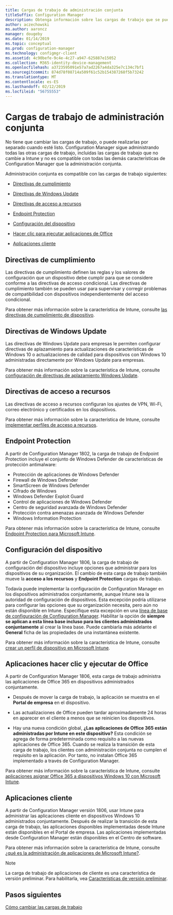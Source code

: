 ```yaml
---
title: Cargas de trabajo de administración conjunta
titleSuffix: Configuration Manager
description: Obtenga información sobre las cargas de trabajo que se puede cambiar de Configuration Manager a Microsoft Intune.
author: aczechowski
ms.author: aaroncz
manager: dougeby
ms.date: 01/14/2019
ms.topic: conceptual
ms.prod: configuration-manager
ms.technology: configmgr-client
ms.assetid: 4c90befe-9c4e-4c27-a947-625887e15052
ms.collection: M365-identity-device-management
ms.openlocfilehash: a3723595091e57a7ad2267a4da325e7c134c7bf1
ms.sourcegitcommit: 874d78f08714a509f61c52b154387268f5b73242
ms.translationtype: MT
ms.contentlocale: es-ES
ms.lasthandoff: 02/12/2019
ms.locfileid: "56755553"
---
```

# <a name="co-management-workloads"></a>Cargas de trabajo de administración conjunta

No tiene que cambiar las cargas de trabajo, o puede realizarlas por separado cuando esté listo. Configuration Manager sigue administrando todas las otras cargas de trabajo, incluidas las cargas de trabajo que no cambie a Intune y no es compatible con todas las demás características de Configuration Manager que la administración conjunta.

Administración conjunta es compatible con las cargas de trabajo siguientes:

- [Directivas de cumplimiento](#compliance-policies)  

- [Directivas de Windows Update](#windows-update-policies)  

- [Directivas de acceso a recursos](#resource-access-policies)  

- [Endpoint Protection](#endpoint-protection)  

- [Configuración del dispositivo](#device-configuration)  

- [Hacer clic para ejecutar aplicaciones de Office](#office-click-to-run-apps)  

- [Aplicaciones cliente](#client-apps)  



## <a name="compliance-policies"></a>Directivas de cumplimiento 

Las directivas de cumplimiento definen las reglas y los valores de configuración que un dispositivo debe cumplir para que se considere conforme a las directivas de acceso condicional. Las directivas de cumplimiento también se pueden usar para supervisar y corregir problemas de compatibilidad con dispositivos independientemente del acceso condicional. 

Para obtener más información sobre la característica de Intune, consulte [las directivas de cumplimiento de dispositivo](https://docs.microsoft.com/intune/device-compliance-get-started).  



## <a name="windows-update-policies"></a>Directivas de Windows Update

Las directivas de Windows Update para empresas le permiten configurar directivas de aplazamiento para actualizaciones de características de Windows 10 o actualizaciones de calidad para dispositivos con Windows 10 administradas directamente por Windows Update para empresas. 

Para obtener más información sobre la característica de Intune, consulte [configuración de directivas de aplazamiento Windows Update](https://docs.microsoft.com/intune/windows-update-for-business-configure).  



## <a name="resource-access-policies"></a>Directivas de acceso a recursos

Las directivas de acceso a recursos configuran los ajustes de VPN, Wi-Fi, correo electrónico y certificados en los dispositivos. 

Para obtener más información sobre la característica de Intune, consulte [implementar perfiles de acceso a recursos](https://docs.microsoft.com/intune/device-profiles).



## <a name="endpoint-protection"></a>Endpoint Protection
<!--1357365-->

A partir de Configuration Manager 1802, la carga de trabajo de Endpoint Protection incluye el conjunto de Windows Defender de características de protección antimalware: 

- Protección de aplicaciones de Windows Defender  
- Firewall de Windows Defender  
- SmartScreen de Windows Defender  
- Cifrado de Windows  
- Windows Defender Exploit Guard  
- Control de aplicaciones de Windows Defender  
- Centro de seguridad avanzada de Windows Defender  
- Protección contra amenazas avanzada de Windows Defender  
- Windows Information Protection  

Para obtener más información sobre la característica de Intune, consulte [Endpoint Protection para Microsoft Intune](https://docs.microsoft.com/intune/endpoint-protection-windows-10).



## <a name="device-configuration"></a>Configuración del dispositivo
<!--1357903-->

A partir de Configuration Manager 1806, la carga de trabajo de configuración del dispositivo incluye opciones que administrar para los dispositivos de su organización. El cambio de esta carga de trabajo también mueve la **acceso a los recursos** y **Endpoint Protection** cargas de trabajo.

Todavía puede implementar la configuración de Configuration Manager en los dispositivos administrados conjuntamente, aunque Intune sea la autoridad de configuración de dispositivos. Esta excepción podría utilizarse para configurar las opciones que su organización necesita, pero aún no están disponible en Intune. Especifique esta excepción en una [línea de base de configuración de Configuration Manager](/sccm/compliance/deploy-use/create-configuration-baselines). Habilitar la opción de **siempre se aplican a esta línea base incluso para los clientes administrados conjuntamente** al crear la línea base. Puede cambiarla más adelante el **General** ficha de las propiedades de una instantánea existente.  

Para obtener más información sobre la característica de Intune, consulte [crear un perfil de dispositivo en Microsoft Intune](https://docs.microsoft.com/intune/device-profile-create).  



## <a name="office-click-to-run-apps"></a>Aplicaciones hacer clic y ejecutar de Office
<!--1357841-->

A partir de Configuration Manager 1806, esta carga de trabajo administra las aplicaciones de Office 365 en dispositivos administrados conjuntamente. 

- Después de mover la carga de trabajo, la aplicación se muestra en el **Portal de empresa** en el dispositivo.  

- Las actualizaciones de Office pueden tardar aproximadamente 24 horas en aparecer en el cliente a menos que se reinicien los dispositivos.  

- Hay una nueva condición global, **¿Las aplicaciones de Office 365 están administradas por Intune en este dispositivo?** Esta condición se agrega de forma predeterminada como requisito a las nuevas aplicaciones de Office 365. Cuando se realiza la transición de esta carga de trabajo, los clientes con administración conjunta no cumplen el requisito en la aplicación. Por tanto, no instalan Office 365 implementado a través de Configuration Manager.  

Para obtener más información sobre la característica de Intune, consulte [aplicaciones asignar Office 365 a dispositivos Windows 10 con Microsoft Intune](https://docs.microsoft.com/intune/apps-add-office365). 



## <a name="client-apps"></a>Aplicaciones cliente
<!--1357892-->

A partir de Configuration Manager versión 1806, usar Intune para administrar las aplicaciones cliente en dispositivos Windows 10 administrados conjuntamente. Después de realizar la transición de esta carga de trabajo, las aplicaciones disponibles implementadas desde Intune están disponibles en el Portal de empresa. Las aplicaciones implementadas desde Configuration Manager están disponibles en el Centro de software.

Para obtener más información sobre la característica de Intune, consulte [¿qué es la administración de aplicaciones de Microsoft Intune?](https://docs.microsoft.com/intune/app-management). 

> [!Note]  
> La carga de trabajo de aplicaciones de cliente es una característica de versión preliminar. Para habilitarla, vea [Características de versión preliminar](/sccm/core/servers/manage/pre-release-features).  



## <a name="next-steps"></a>Pasos siguientes

[Cómo cambiar las cargas de trabajo](/sccm/comanage/how-to-switch-workloads)  


